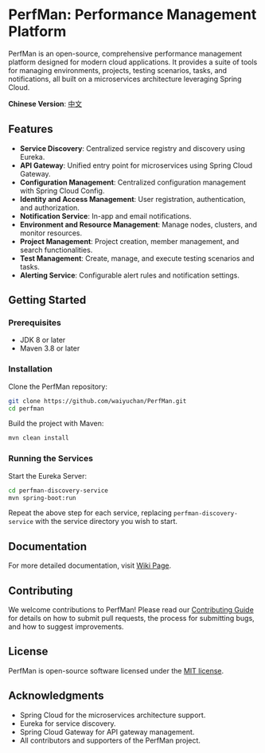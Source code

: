 # PerfMan: Performance Management Platform

PerfMan is an open-source, comprehensive performance management platform designed for modern cloud applications. It
provides a suite of tools for managing environments, projects, testing scenarios, tasks, and notifications, all built on
a microservices architecture leveraging Spring Cloud.

**Chinese Version**: [中文](README.zh.md)

## Features

- **Service Discovery**: Centralized service registry and discovery using Eureka.
- **API Gateway**: Unified entry point for microservices using Spring Cloud Gateway.
- **Configuration Management**: Centralized configuration management with Spring Cloud Config.
- **Identity and Access Management**: User registration, authentication, and authorization.
- **Notification Service**: In-app and email notifications.
- **Environment and Resource Management**: Manage nodes, clusters, and monitor resources.
- **Project Management**: Project creation, member management, and search functionalities.
- **Test Management**: Create, manage, and execute testing scenarios and tasks.
- **Alerting Service**: Configurable alert rules and notification settings.

## Getting Started

### Prerequisites

- JDK 8 or later
- Maven 3.8 or later

### Installation

Clone the PerfMan repository:

```bash
git clone https://github.com/waiyuchan/PerfMan.git
cd perfman
```

Build the project with Maven:

```bash
mvn clean install
```

### Running the Services

Start the Eureka Server:

```bash
cd perfman-discovery-service
mvn spring-boot:run
```

Repeat the above step for each service, replacing `perfman-discovery-service` with the service directory you wish to
start.

## Documentation

For more detailed documentation, visit [Wiki Page](https://github.com/yourusername/perfman/wiki).

## Contributing

We welcome contributions to PerfMan! Please read our [Contributing Guide](CONTRIBUTING.md) for details on how to submit pull requests, the
process for submitting bugs, and how to suggest improvements.

## License

PerfMan is open-source software licensed under the [MIT license](LICENSE).

## Acknowledgments

- Spring Cloud for the microservices architecture support.
- Eureka for service discovery.
- Spring Cloud Gateway for API gateway management.
- All contributors and supporters of the PerfMan project.
